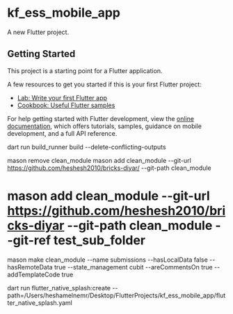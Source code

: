 # kf_ess_mobile_app

A new Flutter project.

## Getting Started

This project is a starting point for a Flutter application.

A few resources to get you started if this is your first Flutter project:

- [Lab: Write your first Flutter app](https://docs.flutter.dev/get-started/codelab)
- [Cookbook: Useful Flutter samples](https://docs.flutter.dev/cookbook)

For help getting started with Flutter development, view the
[online documentation](https://docs.flutter.dev/), which offers tutorials,
samples, guidance on mobile development, and a full API reference.

dart run build_runner build --delete-conflicting-outputs 


mason remove clean_module
mason add clean_module --git-url https://github.com/heshesh2010/bricks-diyar/ --git-path clean_module

# mason add clean_module --git-url https://github.com/heshesh2010/bricks-diyar --git-path clean_module --git-ref test_sub_folder




mason make clean_module --name submissions --hasLocalData false --hasRemoteData true --state_management cubit --areCommentsOn true --addTemplateCode true

dart run flutter_native_splash:create --path=/Users/heshamelnemr/Desktop/FlutterProjects/kf_ess_mobile_app/flutter_native_splash.yaml
